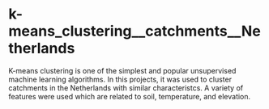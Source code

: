 # k-means_clustering__catchments__Netherlands

K-means clustering is one of the simplest and popular unsupervised machine learning algorithms. In this projects, it was used to cluster catchments in the Netherlands with similar characteristcs. A variety of features were used which are related to soil, temperature, and elevation. 

